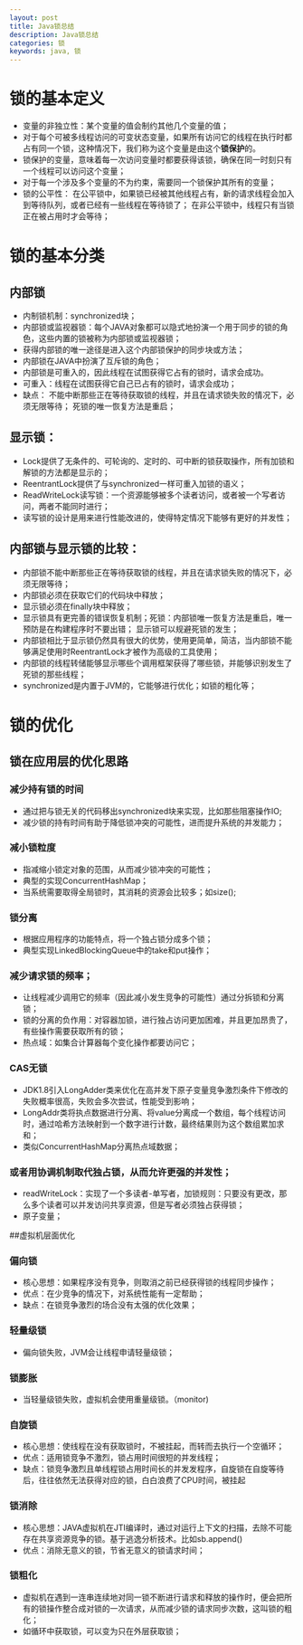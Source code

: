 ```yaml
---
layout: post
title: Java锁总结
description: Java锁总结
categories: 锁
keywords: java, 锁
---
```




# 锁的基本定义
- 变量的非独立性：某个变量的值会制约其他几个变量的值；
- 对于每个可被多线程访问的可变状态变量，如果所有访问它的线程在执行时都占有同一个锁，这种情况下，我们称为这个变量是由这个**锁保护**的。
- 锁保护的变量，意味着每一次访问变量时都要获得该锁，确保在同一时刻只有一个线程可以访问这个变量；
- 对于每一个涉及多个变量的不为约束，需要同一个锁保护其所有的变量；
- 锁的公平性：
		在公平锁中，如果锁已经被其他线程占有，新的请求线程会加入到等待队列，或者已经有一些线程在等待锁了；
		在非公平锁中，线程只有当锁正在被占用时才会等待；

# 锁的基本分类
## 内部锁
- 内制锁机制：synchronized块；
- 内部锁或监视器锁：每个JAVA对象都可以隐式地扮演一个用于同步的锁的角色，这些内置的锁被称为内部锁或监视器锁；
- 获得内部锁的唯一途径是进入这个内部锁保护的同步块或方法；
- 内部锁在JAVA中扮演了互斥锁的角色；
- 内部锁是可重入的，因此线程在试图获得它占有的锁时，请求会成功。
- 可重入：线程在试图获得它自己已占有的锁时，请求会成功；
- 缺点：
		不能中断那些正在等待获取锁的线程，并且在请求锁失败的情况下，必须无限等待；
		死锁的唯一恢复方法是重启；
## 显示锁：
- Lock提供了无条件的、可轮询的、定时的、可中断的锁获取操作，所有加锁和解锁的方法都是显示的；
- ReentrantLock提供了与synchronized一样可重入加锁的语义；
- ReadWriteLock读写锁：一个资源能够被多个读者访问，或者被一个写者访问，两者不能同时进行；
- 读写锁的设计是用来进行性能改进的，使得特定情况下能够有更好的并发性；
## 内部锁与显示锁的比较：
- 内部锁不能中断那些正在等待获取锁的线程，并且在请求锁失败的情况下，必须无限等待；
- 内部锁必须在获取它们的代码块中释放；
- 显示锁必须在finally块中释放；
- 显示锁具有更完善的错误恢复机制；死锁：内部锁唯一恢复方法是重启，唯一预防是在构建程序时不要出错； 显示锁可以规避死锁的发生；
- 内部锁相比于显示锁仍然具有很大的优势，使用更简单，简洁，当内部锁不能够满足使用时ReentrantLock才被作为高级的工具使用；
- 内部锁的线程转储能够显示哪些个调用框架获得了哪些锁，并能够识别发生了死锁的那些线程；
- synchronized是内置于JVM的，它能够进行优化；如锁的粗化等；

# 锁的优化
## 锁在应用层的优化思路
### 减少持有锁的时间
- 通过把与锁无关的代码移出synchronized块来实现，比如那些阻塞操作IO;
- 减少锁的持有时间有助于降低锁冲突的可能性，进而提升系统的并发能力；
### 减小锁粒度
- 指减缩小锁定对象的范围，从而减少锁冲突的可能性；
- 典型的实现ConcurrentHashMap；
- 当系统需要取得全局锁时，其消耗的资源会比较多；如size();
### 锁分离
- 根据应用程序的功能特点，将一个独占锁分成多个锁；
- 典型实现LinkedBlockingQueue中的take和put操作；
### 减少请求锁的频率；
- 让线程减少调用它的频率（因此减小发生竞争的可能性）通过分拆锁和分离锁；
- 锁的分离的负作用：对容器加锁，进行独占访问更加困难，并且更加昂贵了，有些操作需要获取所有的锁；
- 热点域：如集合计算器每个变化操作都要访问它；
### CAS无锁
- JDK1.8引入LongAdder类来优化在高并发下原子变量竞争激烈条件下修改的失败概率很高，失败会多次尝试，性能受到影响；
- LongAddr类将执点数据进行分离、将value分离成一个数组，每个线程访问时，通过哈希方法映射到一个数字进行计数，最终结果则为这个数组累加求和；
- 类似ConcurrentHashMap分离热点域数据；
### 或者用协调机制取代独占锁，从而允许更强的并发性；
- readWriteLock：实现了一个多读者-单写者，加锁规则：只要没有更改，那么多个读者可以并发访问共享资源，但是写者必须独占获得锁；
- 原子变量；

##虚拟机层面优化
### 偏向锁
- 核心思想：如果程序没有竞争，则取消之前已经获得锁的线程同步操作；
- 优点：在少竞争的情况下，对系统性能有一定帮助；
- 缺点：在锁竞争激烈的场合没有太强的优化效果；
### 轻量级锁
- 偏向锁失败，JVM会让线程申请轻量级锁；
### 锁膨胀
- 当轻量级锁失败，虚拟机会使用重量级锁。（monitor)
### 自旋锁
- 核心思想：使线程在没有获取锁时，不被挂起，而转而去执行一个空循环；
- 优点：适用锁竞争不激烈，锁占用时间很短的并发线程；
- 缺点：锁竞争激烈且单线程锁占用时间长的并发发程序，自旋锁在自旋等待后，往往依然无法获得对应的锁，白白浪费了CPU时间，被挂起
### 锁消除
- 核心思想：JAVA虚拟机在JTI编译时，通过对运行上下文的扫描，去除不可能存在共享资源竞争的锁。基于逃逸分析技术。比如sb.append()
- 优点：消除无意义的锁，节省无意义的锁请求时间；
### 锁粗化
- 虚拟机在遇到一连串连续地对同一锁不断进行请求和释放的操作时，便会把所有的锁操作整合成对锁的一次请求，从而减少锁的请求同步次数，这叫锁的粗化；
- 如循环中获取锁，可以变为只在外层获取锁；



















